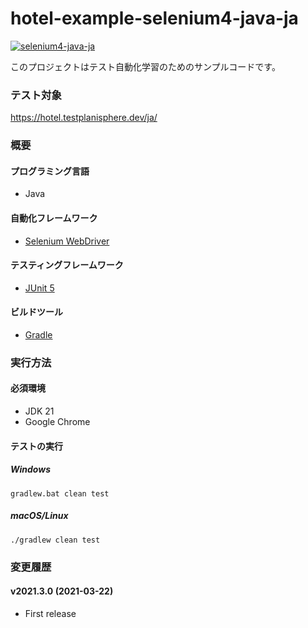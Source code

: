 # hotel-example-selenium4-java-ja

[![selenium4-java-ja](https://github.com/testplanisphere/hotel-example-selenium4-java-ja/actions/workflows/test.yml/badge.svg)](https://github.com/testplanisphere/hotel-example-selenium4-java-ja/actions/workflows/test.yml)

このプロジェクトはテスト自動化学習のためのサンプルコードです。

### テスト対象

https://hotel.testplanisphere.dev/ja/

### 概要

#### プログラミング言語

* Java

#### 自動化フレームワーク

* [Selenium WebDriver](https://www.selenium.dev/)

#### テスティングフレームワーク

* [JUnit 5](https://junit.org/junit5/)

#### ビルドツール

* [Gradle](https://gradle.org/)

### 実行方法

#### 必須環境

* JDK 21
* Google Chrome

#### テストの実行

##### Windows

```
gradlew.bat clean test
```

##### macOS/Linux

```
./gradlew clean test
```

### 変更履歴

#### v2021.3.0 (2021-03-22)

* First release
